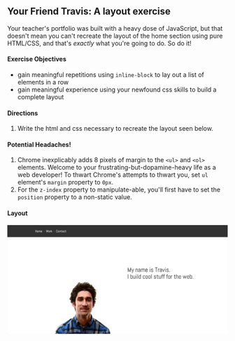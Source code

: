## Your Friend Travis: A layout exercise

Your teacher's portfolio was built with a heavy dose of JavaScript, but that doesn't mean you can't recreate the layout of the home section using pure HTML/CSS, and that's *exactly* what you're going to do. So do it!

#### Exercise Objectives

- gain meaningful repetitions using `inline-block` to lay out a list of elements in a row
- gain meaningful experience using your newfound css skills to build a complete layout

#### Directions

1. Write the html and css necessary to recreate the layout seen below.

#### Potential Headaches!

1. Chrome inexplicably adds 8 pixels of margin to the `<ul>` and `<ol>` elements. Welcome to your frustrating-but-dopamine-heavy life as a web developer! To thwart Chrome's attempts to thwart you, set `ul` element's `margin` property to `0px`.
1. For the `z-index` property to manipulate-able, you'll first have to set the `position` property to a non-static value.

#### Layout

![image](your_friend_travis_mockup.png)
